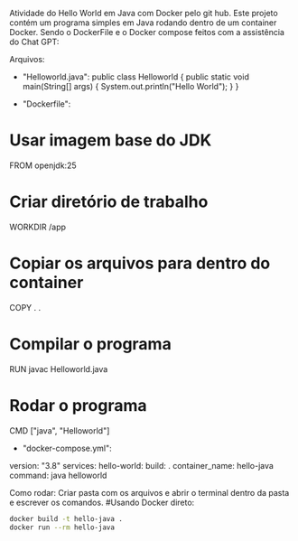 Atividade do Hello World em Java com Docker pelo git hub.
Este projeto contém um programa simples em Java rodando dentro de um container Docker.
Sendo o DockerFile e o Docker compose feitos com a assistência do Chat GPT:


Arquivos:
- "Helloworld.java":
public class Helloworld {
    public static void main(String[] args) {
        System.out.println("Hello World");
    }
}

- "Dockerfile":
# Usar imagem base do JDK
FROM openjdk:25

# Criar diretório de trabalho
WORKDIR /app

# Copiar os arquivos para dentro do container
COPY . .

# Compilar o programa
RUN javac Helloworld.java

# Rodar o programa
CMD ["java", "Helloworld"]

- "docker-compose.yml":

version: "3.8"
services:
  hello-world:
    build: .
    container_name: hello-java
    command: java helloworld



Como rodar:
Criar pasta com os arquivos e abrir o terminal dentro da pasta e escrever os comandos.
#Usando Docker direto:
```bash
docker build -t hello-java .
docker run --rm hello-java
